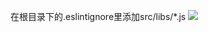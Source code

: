 在根目录下的.eslintignore里添加src/libs/*.js
![](http://upload-images.jianshu.io/upload_images/3317226-32dfaee14085b9c0.png?imageMogr2/auto-orient/strip%7CimageView2/2/w/1240)
